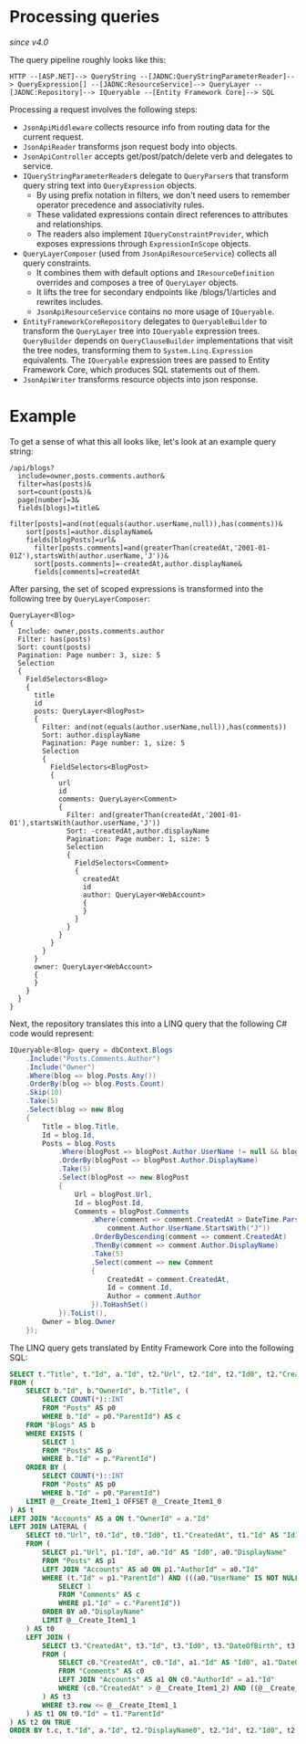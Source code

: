 # Processing queries

_since v4.0_

The query pipeline roughly looks like this:

```
HTTP --[ASP.NET]--> QueryString --[JADNC:QueryStringParameterReader]--> QueryExpression[] --[JADNC:ResourceService]--> QueryLayer --[JADNC:Repository]--> IQueryable --[Entity Framework Core]--> SQL
```

Processing a request involves the following steps:
- `JsonApiMiddleware` collects resource info from routing data for the current request.
- `JsonApiReader` transforms json request body into objects.
- `JsonApiController` accepts get/post/patch/delete verb and delegates to service.
- `IQueryStringParameterReader`s delegate to `QueryParser`s that transform query string text into `QueryExpression` objects.
	- By using prefix notation in filters, we don't need users to remember operator precedence and associativity rules.
	- These validated expressions contain direct references to attributes and relationships.
	- The readers also implement `IQueryConstraintProvider`, which exposes expressions through `ExpressionInScope` objects.
- `QueryLayerComposer` (used from `JsonApiResourceService`) collects all query constraints.
	- It combines them with default options and `IResourceDefinition` overrides and composes a tree of `QueryLayer` objects.
	- It lifts the tree for secondary endpoints like /blogs/1/articles and rewrites includes.
	- `JsonApiResourceService` contains no more usage of `IQueryable`.
- `EntityFrameworkCoreRepository` delegates to `QueryableBuilder` to transform the `QueryLayer` tree into `IQueryable` expression trees.
	`QueryBuilder` depends on `QueryClauseBuilder` implementations that visit the tree nodes, transforming them to `System.Linq.Expression` equivalents.
	The `IQueryable` expression trees are passed to Entity Framework Core, which produces SQL statements out of them.
- `JsonApiWriter` transforms resource objects into json response.

# Example
To get a sense of what this all looks like, let's look at an example query string:

```
/api/blogs?
  include=owner,posts.comments.author&
  filter=has(posts)&
  sort=count(posts)&
  page[number]=3&
  fields[blogs]=title&
    filter[posts]=and(not(equals(author.userName,null)),has(comments))&
    sort[posts]=author.displayName&
    fields[blogPosts]=url&
      filter[posts.comments]=and(greaterThan(createdAt,'2001-01-01Z'),startsWith(author.userName,'J'))&
      sort[posts.comments]=-createdAt,author.displayName&
      fields[comments]=createdAt
```

After parsing, the set of scoped expressions is transformed into the following tree by `QueryLayerComposer`:

```
QueryLayer<Blog>
{
  Include: owner,posts.comments.author
  Filter: has(posts)
  Sort: count(posts)
  Pagination: Page number: 3, size: 5
  Selection
  {
    FieldSelectors<Blog>
    {
      title
      id
      posts: QueryLayer<BlogPost>
      {
        Filter: and(not(equals(author.userName,null)),has(comments))
        Sort: author.displayName
        Pagination: Page number: 1, size: 5
        Selection
        {
          FieldSelectors<BlogPost>
          {
            url
            id
            comments: QueryLayer<Comment>
            {
              Filter: and(greaterThan(createdAt,'2001-01-01'),startsWith(author.userName,'J'))
              Sort: -createdAt,author.displayName
              Pagination: Page number: 1, size: 5
              Selection
              {
                FieldSelectors<Comment>
                {
                  createdAt
                  id
                  author: QueryLayer<WebAccount>
                  {
                  }
                }
              }
            }
          }
        }
      }
      owner: QueryLayer<WebAccount>
      {
      }
    }
  }
}
```

Next, the repository translates this into a LINQ query that the following C# code would represent:

```c#
IQueryable<Blog> query = dbContext.Blogs
    .Include("Posts.Comments.Author")
    .Include("Owner")
    .Where(blog => blog.Posts.Any())
    .OrderBy(blog => blog.Posts.Count)
    .Skip(10)
    .Take(5)
    .Select(blog => new Blog
    {
        Title = blog.Title,
        Id = blog.Id,
        Posts = blog.Posts
            .Where(blogPost => blogPost.Author.UserName != null && blogPost.Comments.Any())
            .OrderBy(blogPost => blogPost.Author.DisplayName)
            .Take(5)
            .Select(blogPost => new BlogPost
            {
                Url = blogPost.Url,
                Id = blogPost.Id,
                Comments = blogPost.Comments
                    .Where(comment => comment.CreatedAt > DateTime.Parse("2001-01-01Z") &&
                        comment.Author.UserName.StartsWith("J"))
                    .OrderByDescending(comment => comment.CreatedAt)
                    .ThenBy(comment => comment.Author.DisplayName)
                    .Take(5)
                    .Select(comment => new Comment
                    {
                        CreatedAt = comment.CreatedAt,
                        Id = comment.Id,
                        Author = comment.Author
                    }).ToHashSet()
            }).ToList(),
        Owner = blog.Owner
    });
```

The LINQ query gets translated by Entity Framework Core into the following SQL:

```sql
SELECT t."Title", t."Id", a."Id", t2."Url", t2."Id", t2."Id0", t2."CreatedAt", t2."Id1", t2."Id00", t2."DateOfBirth", t2."DisplayName", t2."EmailAddress", t2."Password", t2."PersonId", t2."PreferencesId", t2."UserName", a."DateOfBirth", a."DisplayName", a."EmailAddress", a."Password", a."PersonId", a."PreferencesId", a."UserName"
FROM (
    SELECT b."Id", b."OwnerId", b."Title", (
        SELECT COUNT(*)::INT
        FROM "Posts" AS p0
        WHERE b."Id" = p0."ParentId") AS c
    FROM "Blogs" AS b
    WHERE EXISTS (
        SELECT 1
        FROM "Posts" AS p
        WHERE b."Id" = p."ParentId")
    ORDER BY (
        SELECT COUNT(*)::INT
        FROM "Posts" AS p0
        WHERE b."Id" = p0."ParentId")
    LIMIT @__Create_Item1_1 OFFSET @__Create_Item1_0
) AS t
LEFT JOIN "Accounts" AS a ON t."OwnerId" = a."Id"
LEFT JOIN LATERAL (
    SELECT t0."Url", t0."Id", t0."Id0", t1."CreatedAt", t1."Id" AS "Id1", t1."Id0" AS "Id00", t1."DateOfBirth", t1."DisplayName", t1."EmailAddress", t1."Password", t1."PersonId", t1."PreferencesId", t1."UserName", t0."DisplayName" AS "DisplayName0", t1."ParentId"
    FROM (
        SELECT p1."Url", p1."Id", a0."Id" AS "Id0", a0."DisplayName"
        FROM "Posts" AS p1
        LEFT JOIN "Accounts" AS a0 ON p1."AuthorId" = a0."Id"
        WHERE (t."Id" = p1."ParentId") AND (((a0."UserName" IS NOT NULL)) AND EXISTS (
            SELECT 1
            FROM "Comments" AS c
            WHERE p1."Id" = c."ParentId"))
        ORDER BY a0."DisplayName"
        LIMIT @__Create_Item1_1
    ) AS t0
    LEFT JOIN (
        SELECT t3."CreatedAt", t3."Id", t3."Id0", t3."DateOfBirth", t3."DisplayName", t3."EmailAddress", t3."Password", t3."PersonId", t3."PreferencesId", t3."UserName", t3."ParentId"
        FROM (
            SELECT c0."CreatedAt", c0."Id", a1."Id" AS "Id0", a1."DateOfBirth", a1."DisplayName", a1."EmailAddress", a1."Password", a1."PersonId", a1."PreferencesId", a1."UserName", c0."ParentId", ROW_NUMBER() OVER(PARTITION BY c0."ParentId" ORDER BY c0."CreatedAt" DESC, a1."DisplayName") AS row
            FROM "Comments" AS c0
            LEFT JOIN "Accounts" AS a1 ON c0."AuthorId" = a1."Id"
            WHERE (c0."CreatedAt" > @__Create_Item1_2) AND ((@__Create_Item1_3 = '') OR (((a1."UserName" IS NOT NULL)) AND ((a1."UserName" LIKE @__Create_Item1_3 || '%' ESCAPE '') AND (left(a1."UserName", length(@__Create_Item1_3))::text = @__Create_Item1_3::text))))
        ) AS t3
        WHERE t3.row <= @__Create_Item1_1
    ) AS t1 ON t0."Id" = t1."ParentId"
) AS t2 ON TRUE
ORDER BY t.c, t."Id", a."Id", t2."DisplayName0", t2."Id", t2."Id0", t2."ParentId", t2."CreatedAt" DESC, t2."DisplayName", t2."Id1"
```
